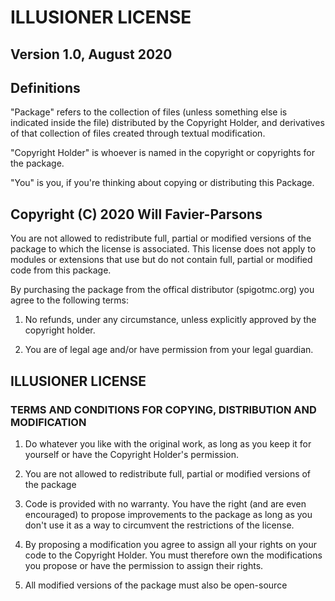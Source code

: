 # ILLUSIONER LICENSE


## Version 1.0, August 2020


## Definitions

"Package" refers to the collection of files (unless something else is indicated inside the file) distributed
by the Copyright Holder, and derivatives of that collection of files created through textual modification.

"Copyright Holder" is whoever is named in the copyright or copyrights for the package.

"You" is you, if you're thinking about copying or distributing this Package.


## Copyright (C) 2020 Will Favier-Parsons

You are not allowed to redistribute full, partial or modified versions of the package to which the license 
is associated. This license does not apply to modules or extensions that use but do not contain full, 
partial or modified code from this package.

By purchasing the package from the offical distributor (spigotmc.org) you agree to the following terms:

1. No refunds, under any circumstance, unless explicitly approved by the copyright holder.

2. You are of legal age and/or have permission from your legal guardian.


## ILLUSIONER LICENSE
### TERMS AND CONDITIONS FOR COPYING, DISTRIBUTION AND MODIFICATION

1. Do whatever you like with the original work, as long as you keep it for yourself or have the Copyright
Holder's permission.

2. You are not allowed to redistribute full, partial or modified versions of the package

3. Code is provided with no warranty. You have the right (and are even encouraged) to propose improvements
to the package as long as you don't use it as a way to circumvent the restrictions of the license.

4. By proposing a modification you agree to assign all your rights on your code to the Copyright Holder.
You must therefore own the modifications you propose or have the permission to assign their rights.

5. All modified versions of the package must also be open-source